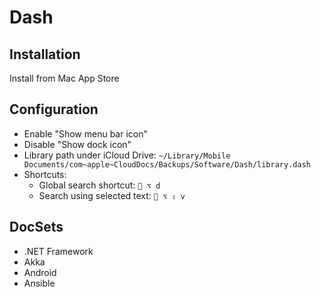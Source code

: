 # Dash

## Installation

Install from Mac App Store

## Configuration

* Enable "Show menu bar icon"
* Disable "Show dock icon"
* Library path under iCloud Drive: `~/Library/Mobile Documents/com~apple~CloudDocs/Backups/Software/Dash/library.dash`
* Shortcuts:
  * Global search shortcut: ` ⌥ d`
  * Search using selected text: ` ⌥ ⇪ v`

## DocSets

* .NET Framework
* Akka
* Android
* Ansible
